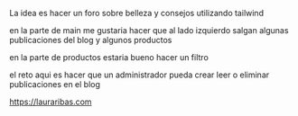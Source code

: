 La idea es hacer un foro sobre belleza y consejos utilizando tailwind

en la parte de main me gustaria hacer que al lado izquierdo salgan algunas publicaciones del blog y algunos productos

en la parte de productos estaria bueno hacer un filtro

el reto aqui es hacer que un administrador pueda crear leer o eliminar publicaciones en el blog



https://lauraribas.com
